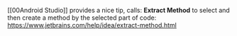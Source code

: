 [[00Android Studio]] provides a nice tip, calls: **Extract Method** to select and then create a method by the selected part of code:
https://www.jetbrains.com/help/idea/extract-method.html
